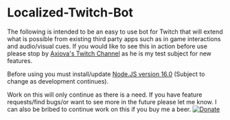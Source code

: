 # Localized-Twitch-Bot

The following is intended to be an easy to use bot for Twitch that will extend what is possible from existing third party apps such as in game interactions and audio/visual cues. 
If you would like to see this in action before use please stop by [Axiova's Twitch Channel](twitch.tv/axiova) as he is my test subject for new features. 

Before using you must install/update [Node.JS version 16.0](https://nodejs.org/en/download/current/) (Subject to change as development continues). 

Work on this will only continue as there is a need. If you have feature requests/find bugs/or want to see more in the future please let me know. I can also be bribed to continue work on this if you buy me a beer. 
[![Donate](https://img.shields.io/badge/Donate-PayPal-green.svg)](https://www.paypal.com/cgi-bin/webscr?cmd=_s-xclick&hosted_button_id=XNUJQACTEAUR8)
